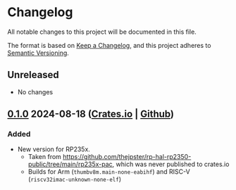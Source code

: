# Changelog

All notable changes to this project will be documented in this file.

The format is based on [Keep a Changelog](https://keepachangelog.com/en/1.0.0/),
and this project adheres to [Semantic Versioning](https://semver.org/spec/v2.0.0.html).

## Unreleased

* No changes

## [0.1.0] 2024-08-18 ([Crates.io](https://crates.io/crates/rp235x-pac/0.1.0) | [Github](https://github.com/rp-rs/rp235x-pac/releases/tag/v0.1.0))

### Added

* New version for RP235x.
  * Taken from https://github.com/thejpster/rp-hal-rp2350-public/tree/main/rp235x-pac, which was never published to crates.io
  * Builds for Arm (`thumbv8m.main-none-eabihf`) and RISC-V (`riscv32imac-unknown-none-elf`)

[Unreleased]: https://github.com/rp-rs/rp235x-pac/compare/v0.1.0...HEAD
[0.1.0]: https://github.com/rp-rs/rp235x-pac/releases/tag/v0.1.0
